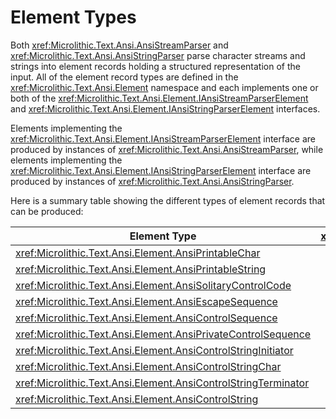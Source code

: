 # Element Types

Both <xref:Microlithic.Text.Ansi.AnsiStreamParser> and <xref:Microlithic.Text.Ansi.AnsiStringParser> parse character streams and strings into element records holding a structured representation of the input. All of the element record types are defined in the <xref:Microlithic.Text.Ansi.Element> namespace and each implements one or both of the <xref:Microlithic.Text.Ansi.Element.IAnsiStreamParserElement> and <xref:Microlithic.Text.Ansi.Element.IAnsiStringParserElement> interfaces.

Elements implementing the <xref:Microlithic.Text.Ansi.Element.IAnsiStreamParserElement> interface are produced by instances of <xref:Microlithic.Text.Ansi.AnsiStreamParser>, while elements implementing the <xref:Microlithic.Text.Ansi.Element.IAnsiStringParserElement> interface are produced by instances of <xref:Microlithic.Text.Ansi.AnsiStringParser>.

Here is a summary table showing the different types of element records that can be produced:

Element Type | <xref:Microlithic.Text.Ansi.Element.IAnsiStreamParserElement> | <xref:Microlithic.Text.Ansi.Element.IAnsiStringParserElement>
-----------------------------------------------------------------|:--------:|:-------:
<xref:Microlithic.Text.Ansi.Element.AnsiPrintableChar>           | &#x2714; | &#x2716;
<xref:Microlithic.Text.Ansi.Element.AnsiPrintableString>         | &#x2716; | &#x2714;
<xref:Microlithic.Text.Ansi.Element.AnsiSolitaryControlCode>     | &#x2714; | &#x2714;
<xref:Microlithic.Text.Ansi.Element.AnsiEscapeSequence>          | &#x2714; | &#x2714;
<xref:Microlithic.Text.Ansi.Element.AnsiControlSequence>         | &#x2714; | &#x2714;
<xref:Microlithic.Text.Ansi.Element.AnsiPrivateControlSequence>  | &#x2714; | &#x2714;
<xref:Microlithic.Text.Ansi.Element.AnsiControlStringInitiator>  | &#x2714; | &#x2716;
<xref:Microlithic.Text.Ansi.Element.AnsiControlStringChar>       | &#x2714; | &#x2716;
<xref:Microlithic.Text.Ansi.Element.AnsiControlStringTerminator> | &#x2714; | &#x2716;
<xref:Microlithic.Text.Ansi.Element.AnsiControlString>           | &#x2716; | &#x2714;
